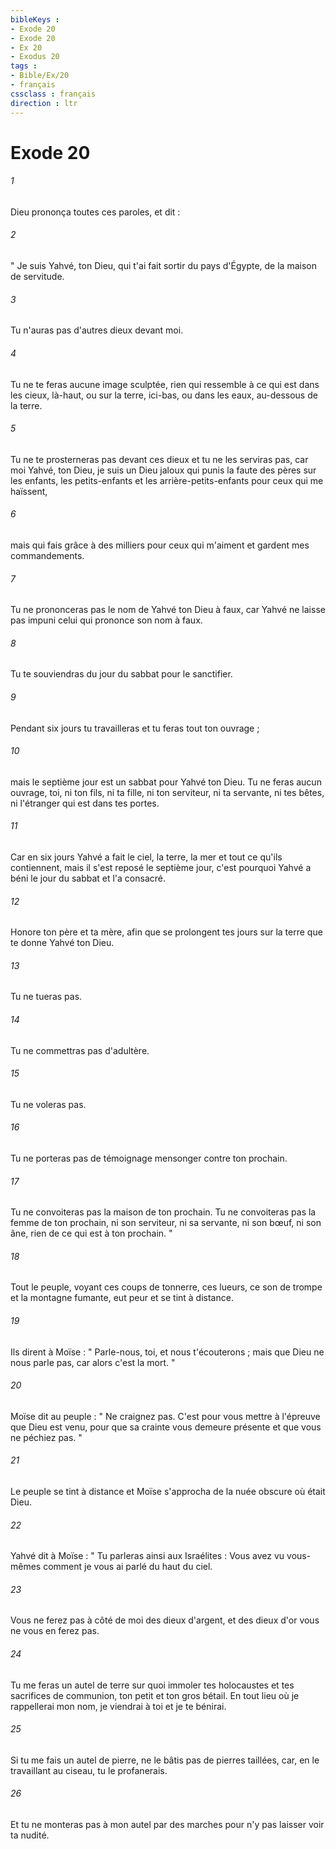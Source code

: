 ```yaml
---
bibleKeys : 
- Exode 20
- Exode 20
- Ex 20
- Exodus 20
tags : 
- Bible/Ex/20
- français
cssclass : français
direction : ltr
---
```


# Exode 20

###### 1
Dieu prononça toutes ces paroles, et dit : 
###### 2
" Je suis Yahvé, ton Dieu, qui t'ai fait sortir du pays d'Égypte, de la maison de servitude. 
###### 3
Tu n'auras pas d'autres dieux devant moi. 
###### 4
Tu ne te feras aucune image sculptée, rien qui ressemble à ce qui est dans les cieux, là-haut, ou sur la terre, ici-bas, ou dans les eaux, au-dessous de la terre. 
###### 5
Tu ne te prosterneras pas devant ces dieux et tu ne les serviras pas, car moi Yahvé, ton Dieu, je suis un Dieu jaloux qui punis la faute des pères sur les enfants, les petits-enfants et les arrière-petits-enfants pour ceux qui me haïssent, 
###### 6
mais qui fais grâce à des milliers pour ceux qui m'aiment et gardent mes commandements. 
###### 7
Tu ne prononceras pas le nom de Yahvé ton Dieu à faux, car Yahvé ne laisse pas impuni celui qui prononce son nom à faux. 
###### 8
Tu te souviendras du jour du sabbat pour le sanctifier. 
###### 9
Pendant six jours tu travailleras et tu feras tout ton ouvrage ; 
###### 10
mais le septième jour est un sabbat pour Yahvé ton Dieu. Tu ne feras aucun ouvrage, toi, ni ton fils, ni ta fille, ni ton serviteur, ni ta servante, ni tes bêtes, ni l'étranger qui est dans tes portes. 
###### 11
Car en six jours Yahvé a fait le ciel, la terre, la mer et tout ce qu'ils contiennent, mais il s'est reposé le septième jour, c'est pourquoi Yahvé a béni le jour du sabbat et l'a consacré. 
###### 12
Honore ton père et ta mère, afin que se prolongent tes jours sur la terre que te donne Yahvé ton Dieu. 
###### 13
Tu ne tueras pas. 
###### 14
Tu ne commettras pas d'adultère. 
###### 15
Tu ne voleras pas. 
###### 16
Tu ne porteras pas de témoignage mensonger contre ton prochain. 
###### 17
Tu ne convoiteras pas la maison de ton prochain. Tu ne convoiteras pas la femme de ton prochain, ni son serviteur, ni sa servante, ni son bœuf, ni son âne, rien de ce qui est à ton prochain. "
###### 18
Tout le peuple, voyant ces coups de tonnerre, ces lueurs, ce son de trompe et la montagne fumante, eut peur et se tint à distance. 
###### 19
Ils dirent à Moïse : " Parle-nous, toi, et nous t'écouterons ; mais que Dieu ne nous parle pas, car alors c'est la mort. " 
###### 20
Moïse dit au peuple : " Ne craignez pas. C'est pour vous mettre à l'épreuve que Dieu est venu, pour que sa crainte vous demeure présente et que vous ne péchiez pas. " 
###### 21
Le peuple se tint à distance et Moïse s'approcha de la nuée obscure où était Dieu. 
###### 22
Yahvé dit à Moïse : " Tu parleras ainsi aux Israélites : Vous avez vu vous-mêmes comment je vous ai parlé du haut du ciel. 
###### 23
Vous ne ferez pas à côté de moi des dieux d'argent, et des dieux d'or vous ne vous en ferez pas. 
###### 24
Tu me feras un autel de terre sur quoi immoler tes holocaustes et tes sacrifices de communion, ton petit et ton gros bétail. En tout lieu où je rappellerai mon nom, je viendrai à toi et je te bénirai. 
###### 25
Si tu me fais un autel de pierre, ne le bâtis pas de pierres taillées, car, en le travaillant au ciseau, tu le profanerais. 
###### 26
Et tu ne monteras pas à mon autel par des marches pour n'y pas laisser voir ta nudité. 
